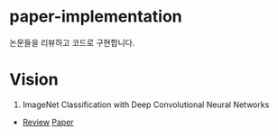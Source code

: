 # paper-implementation
논문들을 리뷰하고 코드로 구현합니다.

# Vision
1. ImageNet Classification with Deep Convolutional Neural Networks 
- [Review](https://sonstory.tistory.com/41) [Paper](https://papers.nips.cc/paper/2012/hash/c399862d3b9d6b76c8436e924a68c45b-Abstract.html)
